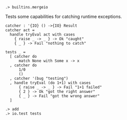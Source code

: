 ```ucm:hide
.> builtins.mergeio
```

Tests some capabilities for catching runtime exceptions.

```unison
catcher : '{IO} () ->{IO} Result
catcher act =
  handle tryEval act with cases
    { raise _ -> _ } -> Ok "caught"
    { _ } -> Fail "nothing to catch"

tests _ =
  [ catcher do
      match None with Some x -> x
  , catcher do
      1/0
      ()
  , catcher '(bug "testing")
  , handle tryEval (do 1+1) with cases
      { raise _ -> _ } -> Fail "1+1 failed"
      { 2 } -> Ok "got the right answer"
      { _ } -> Fail "got the wrong answer"
  ]
```

```ucm
.> add
.> io.test tests
```

